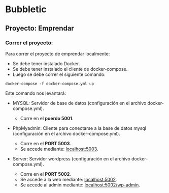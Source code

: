 # Bubbletic

## Proyecto: Emprendar

### Correr el proyecto:

Para correr el proyecto de emprendar localmente:

- Se debe tener instalado Docker.
- Se debe tener instalado el cliente de docker-compose.
- Luego se debe correr el siguiente comando:
~~~
docker-compose -f docker-compose.yml up
~~~

Este comando nos levantará:

- MYSQL: Servidor de base de datos (configuración en el archivo docker-compose.yml).
    - Corre en el **puerdo 5001**.

- PhpMyadmin: Cliente para conectarse a la base de datos mysql (configuración en el archivo docker-compose.yml).
    - Corre en el **PORT 5003**.
    - Se accede mediante: [localhost:5003](http://localhost:5003).

- Server: Servidor wordpress (configuración en el archivo docker-compose.yml).
    - Corre en el **PORT 5002**.
    - Se accede a la web mediante: [localhost:5002](http://localhost:5002).
    - Se accede al admin mediante: [localhost:5002/wp-admin](http://localhost:5002/wp-admin).